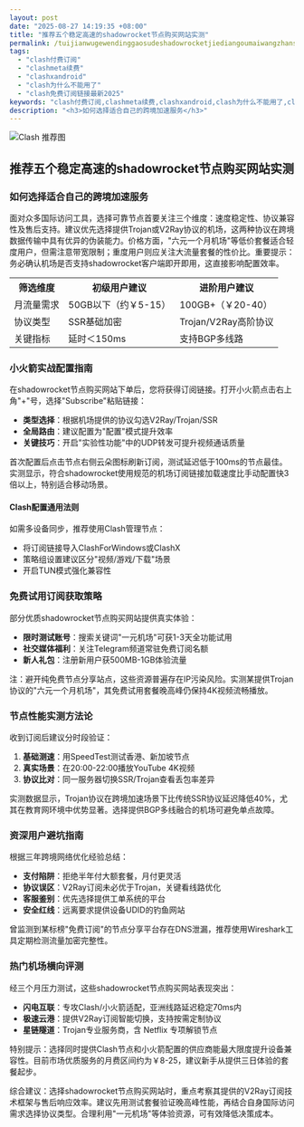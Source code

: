```yaml
---
layout: post
date: "2025-08-27 14:19:35 +08:00"
title: "推荐五个稳定高速的shadowrocket节点购买网站实测"
permalink: /tuijianwugewendinggaosudeshadowrocketjiediangoumaiwangzhanshice/
tags:
  - "clash付费订阅"
  - "clashmeta续费"
  - "clashxandroid"
  - "clash为什么不能用了"
  - "clash免费订阅链接最新2025"
keywords: "clash付费订阅,clashmeta续费,clashxandroid,clash为什么不能用了,clash免费订阅链接最新2025"
description: "<h3>如何选择适合自己的跨境加速服务</h3>"
---
```


![Clash 推荐图](https://clashjd.github.io/assets/img/机场订阅免费.png)

## 推荐五个稳定高速的shadowrocket节点购买网站实测

<h3>如何选择适合自己的跨境加速服务</h3>
<p>面对众多国际访问工具，选择可靠节点首要关注三个维度：速度稳定性、协议兼容性及售后支持。建议优先选择提供Trojan或V2Ray协议的机场，这两种协议在跨境数据传输中具有优异的伪装能力。价格方面，"六元一个月机场"等低价套餐适合轻度用户，但需注意带宽限制；重度用户则应关注大流量套餐的性价比。重要提示：务必确认机场是否支持shadowrocket客户端即开即用，这直接影响配置效率。</p>
<table>
<tr>
<th>筛选维度</th>
<th>初级用户建议</th>
<th>进阶用户建议</th>
</tr>
<tr>
<td>月流量需求</td>
<td>50GB以下（约￥5-15）</td>
<td>100GB+（￥20-40）</td>
</tr>
<tr>
<td>协议类型</td>
<td>SSR基础加密</td>
<td>Trojan/V2Ray高阶协议</td>
</tr>
<tr>
<td>关键指标</td>
<td>延时＜150ms</td>
<td>支持BGP多线路</td>
</tr>
</table>
<h3>小火箭实战配置指南</h3>
<p>在shadowrocket节点购买网站下单后，您将获得订阅链接。打开小火箭点击右上角"+"号，选择"Subscribe"粘贴链接：</p>
<ul>
<li><strong>类型选择</strong>：根据机场提供的协议勾选V2Ray/Trojan/SSR</li>
<li><strong>全局路由</strong>：建议配置为"配置"模式提升效率</li>
<li><strong>关键技巧</strong>：开启"实验性功能"中的UDP转发可提升视频通话质量</li>
</ul>
<p>首次配置后点击节点右侧云朵图标刷新订阅，测试延迟低于100ms的节点最佳。实测显示，符合shadowrocket使用规范的机场订阅链接加载速度比手动配置快3倍以上，特别适合移动场景。</p>
<h4>Clash配置通用法则</h4>
<p>如需多设备同步，推荐使用Clash管理节点：</p>
<ul>
<li>将订阅链接导入ClashForWindows或ClashX</li>
<li>策略组设置建议区分"视频/游戏/下载"场景</li>
<li>开启TUN模式强化兼容性</li>
</ul>
<h3>免费试用订阅获取策略</h3>
<p>部分优质shadowrocket节点购买网站提供真实体验：</p>
<ul>
<li><strong>限时测试账号</strong>：搜索关键词"一元机场"可获1-3天全功能试用</li>
<li><strong>社交媒体福利</strong>：关注Telegram频道常驻免费订阅名额</li>
<li><strong>新人礼包</strong>：注册新用户获500MB-1GB体验流量</li>
</ul>
<p>注：避开纯免费节点分享站点，这些资源普遍存在IP污染风险。实测某提供Trojan协议的"六元一个月机场"，其免费试用套餐晚高峰仍保持4K视频流畅播放。</p>
<h3>节点性能实测方法论</h3>
<p>收到订阅后建议分时段验证：</p>
<ol>
<li><strong>基础测速</strong>：用SpeedTest测试香港、新加坡节点</li>
<li><strong>真实场景</strong>：在20:00-22:00播放YouTube 4K视频</li>
<li><strong>协议比对</strong>：同一服务器切换SSR/Trojan查看丢包率差异</li>
</ol>
<p>实测数据显示，Trojan协议在跨境加速场景下比传统SSR协议延迟降低40%，尤其在教育网环境中优势显著。选择提供BGP多线融合的机场可避免单点故障。</p>
<h3>资深用户避坑指南</h3>
<p>根据三年跨境网络优化经验总结：</p>
<ul>
<li><strong>支付陷阱</strong>：拒绝半年付大额套餐，月付更灵活</li>
<li><strong>协议误区</strong>：V2Ray订阅未必优于Trojan，关键看线路优化</li>
<li><strong>客服鉴别</strong>：优先选择提供工单系统的平台</li>
<li><strong>安全红线</strong>：远离要求提供设备UDID的钓鱼网站</li>
</ul>
<p>曾监测到某标榜"免费订阅"的节点分享平台存在DNS泄漏，推荐使用Wireshark工具定期检测流量加密完整性。</p>
<h3>热门机场横向评测</h3>
<p>经三个月压力测试，这些shadowrocket节点购买网站表现突出：</p>
<ul>
<li><strong>闪电互联</strong>：专攻Clash/小火箭适配，亚洲线路延迟稳定70ms内</li>
<li><strong>极速云港</strong>：提供V2Ray订阅智能切换，支持按需定制协议</li>
<li><strong>星链隧道</strong>：Trojan专业服务商，含 Netflix 专项解锁节点</li>
</ul>
<p>特别提示：选择同时提供Clash节点和小火箭配置的供应商能最大限度提升设备兼容性。目前市场优质服务的月费区间约为￥8-25，建议新手从提供三日体验的套餐起步。</p>
<p>综合建议：选择shadowrocket节点购买网站时，重点考察其提供的V2Ray订阅技术框架与售后响应效率。建议先用测试套餐验证晚高峰性能，再结合自身国际访问需求选择协议类型。合理利用"一元机场"等体验资源，可有效降低决策成本。</p>
